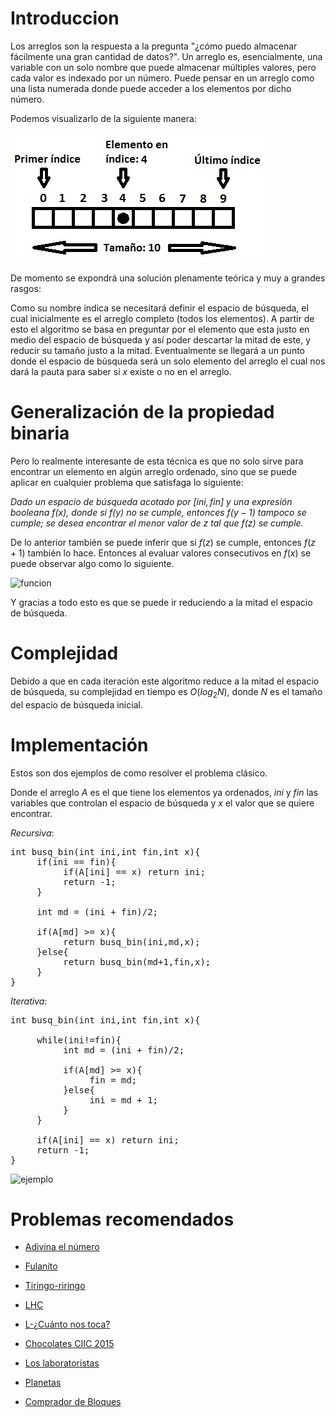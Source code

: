 # Introduccion

Los arreglos son la respuesta a la pregunta "¿cómo puedo almacenar fácilmente una gran cantidad de datos?".
Un arreglo es, esencialmente, una variable con un solo nombre que puede almacenar múltiples valores, pero cada valor es indexado por un número.
Puede pensar en un arreglo como una lista numerada donde puede acceder a los elementos por dicho número.

Podemos visualizarlo de la siguiente manera:

![vista](arrayscheme.jpg)

De momento se expondrá una solución plenamente teórica y muy a grandes rasgos:

Como su nombre indica se necesitará definir el espacio de búsqueda, el cual inicialmente es el arreglo completo (todos los elementos). A partir de esto el algoritmo se basa en preguntar por el elemento que esta justo en medio del espacio de búsqueda y así poder descartar la mitad de este, y reducir su tamaño justo a la mitad. Eventualmente se llegará a un punto donde el espacio de búsqueda será un solo elemento del arreglo el cual nos dará la pauta para saber si $x$ existe o no en el arreglo.

# Generalización de la propiedad binaria

Pero lo realmente interesante de esta técnica es que no solo sirve para encontrar un elemento en algún arreglo ordenado, sino que se puede aplicar en cualquier problema que satisfaga lo siguiente:

*Dado un espacio de búsqueda acotado por $[ini,fin]$ y una expresión booleana $f(x)$, donde si $f(y)$ no se cumple, entonces $f(y-1)$ tampoco se cumple; se desea encontrar el menor valor de $z$ tal que $f(z)$ se cumple.*

De lo anterior también se puede inferir que si $f(z)$ se cumple, entonces $f(z+1)$ también lo hace. Entonces al evaluar valores consecutivos en $f(x)$ se puede observar algo como lo siguiente.

![funcion](funcion.png)

Y gracias a todo esto es que se puede ir reduciendo a la mitad el espacio de búsqueda.

# Complejidad

Debido a que en cada iteración este algoritmo reduce a la mitad el espacio de búsqueda, su complejidad en tiempo es $O(log_2 N)$, donde $N$ es el tamaño del espacio de búsqueda inicial.

# Implementación

Estos son dos ejemplos de como resolver el problema clásico.

Donde el arreglo $A$ es el que tiene los elementos ya ordenados, $ini$ y $fin$ las variables que controlan el espacio de búsqueda y $x$ el valor que se quiere encontrar.

$Recursiva:$
<pre>
int busq_bin(int ini,int fin,int x){
     if(ini == fin){
          if(A[ini] == x) return ini;
          return -1;
     }

     int md = (ini + fin)/2;

     if(A[md] >= x){
          return busq_bin(ini,md,x);
     }else{
          return busq_bin(md+1,fin,x);
     }
}
</pre>

$Iterativa:$
<pre>
int busq_bin(int ini,int fin,int x){

     while(ini!=fin){
          int md = (ini + fin)/2;

          if(A[md] >= x){
               fin = md;
          }else{
               ini = md + 1;
          }
     }

     if(A[ini] == x) return ini;
     return -1;
}
</pre>

![ejemplo](ej.gif)

# Problemas recomendados

 - [Adivina el número][1]

 - [Fulanito][2]

 - [Tiringo-riringo][3]

 - [LHC][4]

 - [L-¿Cuánto nos toca?][5]

 - [Chocolates CIIC 2015][6]

 - [Los laboratoristas][7]

 - [Planetas][8]

 - [Comprador de Bloques][9]


  [1]: https://omegaup.com/arena/problem/COMI-Adivina-el-numero#problems
  [2]: https://omegaup.com/arena/problem/Fulanito#problems
  [3]: https://omegaup.com/arena/problem/probD#problems
  [4]: https://omegaup.com/arena/problem/LHC#problems
  [5]:  https://omegaup.com/arena/problem/cuanto#problems
  [6]: https://omegaup.com/arena/problem/Chocolates-CIIC-2015#problems
  [7]: https://omegaup.com/arena/problem/Los-laboratoristas#problems
  [8]: https://omegaup.com/arena/problem/Planetas#problems
  [9]: https://omegaup.com/arena/problem/Comprador-de-Bloques#problems

